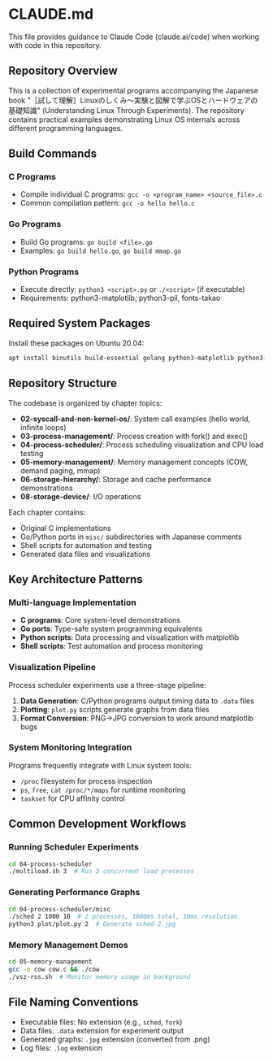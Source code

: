 # CLAUDE.md

This file provides guidance to Claude Code (claude.ai/code) when working with code in this repository.

## Repository Overview

This is a collection of experimental programs accompanying the Japanese book "［試して理解］Linuxのしくみ～実験と図解で学ぶOSとハードウェアの基礎知識" (Understanding Linux Through Experiments). The repository contains practical examples demonstrating Linux OS internals across different programming languages.

## Build Commands

### C Programs
- Compile individual C programs: `gcc -o <program_name> <source_file>.c`
- Common compilation pattern: `gcc -o hello hello.c`

### Go Programs  
- Build Go programs: `go build <file>.go`
- Examples: `go build hello.go`, `go build mmap.go`

### Python Programs
- Execute directly: `python3 <script>.py` or `./<script>` (if executable)
- Requirements: python3-matplotlib, python3-pil, fonts-takao

## Required System Packages

Install these packages on Ubuntu 20.04:
```bash
apt install binutils build-essential golang python3-matplotlib python3-pil fonts-takao
```

## Repository Structure

The codebase is organized by chapter topics:

- **02-syscall-and-non-kernel-os/**: System call examples (hello world, infinite loops)
- **03-process-management/**: Process creation with fork() and exec()
- **04-process-scheduler/**: Process scheduling visualization and CPU load testing
- **05-memory-management/**: Memory management concepts (COW, demand paging, mmap)
- **06-storage-hierarchy/**: Storage and cache performance demonstrations
- **08-storage-device/**: I/O operations

Each chapter contains:
- Original C implementations
- Go/Python ports in `misc/` subdirectories with Japanese comments
- Shell scripts for automation and testing
- Generated data files and visualizations

## Key Architecture Patterns

### Multi-language Implementation
- **C programs**: Core system-level demonstrations
- **Go ports**: Type-safe system programming equivalents
- **Python scripts**: Data processing and visualization with matplotlib
- **Shell scripts**: Test automation and process monitoring

### Visualization Pipeline
Process scheduler experiments use a three-stage pipeline:
1. **Data Generation**: C/Python programs output timing data to `.data` files
2. **Plotting**: `plot.py` scripts generate graphs from data files  
3. **Format Conversion**: PNG→JPG conversion to work around matplotlib bugs

### System Monitoring Integration
Programs frequently integrate with Linux system tools:
- `/proc` filesystem for process inspection
- `ps`, `free`, `cat /proc/*/maps` for runtime monitoring
- `taskset` for CPU affinity control

## Common Development Workflows

### Running Scheduler Experiments
```bash
cd 04-process-scheduler
./multiload.sh 3  # Run 3 concurrent load processes
```

### Generating Performance Graphs
```bash
cd 04-process-scheduler/misc
./sched 2 1000 10  # 2 processes, 1000ms total, 10ms resolution
python3 plot/plot.py 2  # Generate sched-2.jpg
```

### Memory Management Demos
```bash
cd 05-memory-management
gcc -o cow cow.c && ./cow
./vsz-rss.sh  # Monitor memory usage in background
```

## File Naming Conventions

- Executable files: No extension (e.g., `sched`, `fork`)
- Data files: `.data` extension for experiment output  
- Generated graphs: `.jpg` extension (converted from .png)
- Log files: `.log` extension